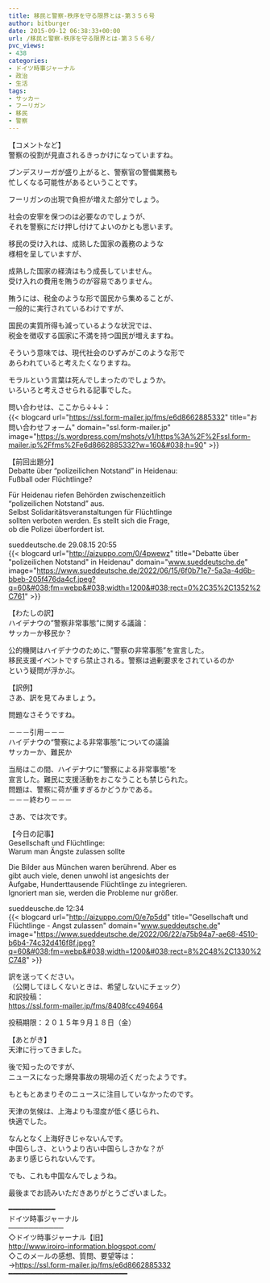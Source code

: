 ```yaml
---
title: 移民と警察-秩序を守る限界とは-第３５６号
author: bitburger
date: 2015-09-12 06:38:33+00:00
url: /移民と警察-秩序を守る限界とは-第３５６号/
pvc_views:
- 438
categories:
- ドイツ時事ジャーナル
- 政治
- 生活
tags:
- サッカー
- フーリガン
- 移民
- 警察
---
```

【コメントなど】  
警察の役割が見直されるきっかけになっていますね。  
  
ブンデスリーガが盛り上がると、警察官の警備業務も  
忙しくなる可能性があるということです。  
  
フーリガンの出現で負担が増えた部分でしょう。  
  
社会の安寧を保つのは必要なのでしょうが、  
それを警察にだけ押し付けてよいのかとも思います。  
  
移民の受け入れは、成熟した国家の義務のような  
様相を呈していますが、  
  
成熟した国家の経済はもう成長していません。  
受け入れの費用を賄うのが容易でありません。  
  
賄うには、税金のような形で国民から集めることが、  
一般的に実行されているわけですが、  
  
国民の実質所得も減っているような状況では、  
税金を徴収する国家に不満を持つ国民が増えますね。  
  
そういう意味では、現代社会のひずみがこのような形で  
あらわれていると考えたくなりますね。  
  
モラルという言葉は死んでしまったのでしょうか。  
いろいろと考えさせられる記事でした。  
  
問い合わせは、ここから↓↓↓：  
{{< blogcard url="https://ssl.form-mailer.jp/fms/e6d8662885332" title="&#12362;&#21839;&#12356;&#21512;&#12431;&#12379;&#12501;&#12457;&#12540;&#12512;" domain="ssl.form-mailer.jp" image="https://s.wordpress.com/mshots/v1/https%3A%2F%2Fssl.form-mailer.jp%2Ffms%2Fe6d8662885332?w=160&#038;h=90" >}} 

【前回出題分】  
Debatte über &#8220;polizeilichen Notstand&#8221; in Heidenau:  
Fußball oder Flüchtlinge?  
  
Für Heidenau riefen Behörden zwischenzeitlich  
&#8220;polizeilichen Notstand&#8221; aus.  
Selbst Solidaritätsveranstaltungen für Flüchtlinge  
sollten verboten werden. Es stellt sich die Frage,  
ob die Polizei überfordert ist.  
  
sueddeutsche.de 29.08.15 20:55  
{{< blogcard url="http://aizuppo.com/0/4pwewz" title="Debatte über &quot;polizeilichen Notstand&quot; in Heidenau" domain="www.sueddeutsche.de" image="https://www.sueddeutsche.de/2022/06/15/6f0b71e7-5a3a-4d6b-bbeb-205f476da4cf.jpeg?q=60&#038;fm=webp&#038;width=1200&#038;rect=0%2C35%2C1352%2C761" >}} 

【わたしの訳】  
ハイデナウの&#8221;警察非常事態&#8221;に関する議論：  
サッカーか移民か？  
  
公的機関はハイデナウのために、&#8221;警察の非常事態&#8221;を宣言した。  
移民支援イベントですら禁止される。警察は過剰要求をされているのか  
という疑問が浮かぶ。 

【訳例】  
さあ、訳を見てみましょう。  
  
問題なさそうですね。  
  
－－－引用－－－  
ハイデナウの“警察による非常事態”についての議論  
サッカーか、難民か  
  
当局はこの間、ハイデナウに“警察による非常事態”を  
宣言した。難民に支援活動をおこなうことも禁じられた。  
問題は、警察に荷が重すぎるかどうかである。  
－－－終わり－－－ 

さあ、では次です。  
  
【今日の記事】  
Gesellschaft und Flüchtlinge:  
Warum man Ängste zulassen sollte  
  
Die Bilder aus München waren berührend. Aber es  
gibt auch viele, denen unwohl ist angesichts der  
Aufgabe, Hunderttausende Flüchtlinge zu integrieren.  
Ignoriert man sie, werden die Probleme nur größer.  
  
sueddeusche.de 12:34  
{{< blogcard url="http://aizuppo.com/0/e7p5dd" title="Gesellschaft und Flüchtlinge - Angst zulassen" domain="www.sueddeutsche.de" image="https://www.sueddeutsche.de/2022/06/22/a75b94a7-ae68-4510-b6b4-74c32d416f8f.jpeg?q=60&#038;fm=webp&#038;width=1200&#038;rect=8%2C48%2C1330%2C748" >}} 

訳を送ってください。  
（公開してほしくないときは、希望しないにチェック）  
和訳投稿：  
 <https://ssl.form-mailer.jp/fms/8408fcc494664>  
  
投稿期限：２０１５年９月１８日（金） 

【あとがき】  
天津に行ってきました。  
  
後で知ったのですが、  
ニュースになった爆発事故の現場の近くだったようです。  
  
もともとあまりそのニュースに注目していなかったのです。  
  
天津の気候は、上海よりも湿度が低く感じられ、  
快適でした。  
  
なんとなく上海好きじゃないんです。  
中国らしさ、というより古い中国らしさかな？が  
あまり感じられないんです。  
  
でも、これも中国なんでしょうね。  
  
最後までお読みいただきありがとうございました。 

━━━━━━━━━━━  
ドイツ時事ジャーナル  
───────────  
◇ドイツ時事ジャーナル【旧】  
<http://www.iroiro-information.blogspot.com/>  
◇このメールの感想、質問、要望等は：  
-><https://ssl.form-mailer.jp/fms/e6d8662885332>  
━━━━━━━━━━━━━━━━━━━━━━━━━━━━